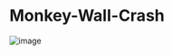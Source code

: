 # Monkey-Wall-Crash
![image](https://github.com/ishitakohli/Monkey-Wall-Crash/blob/master/Monkey-crash-screenshot.jpg})
